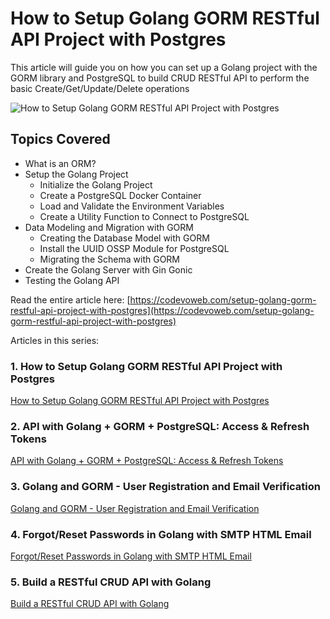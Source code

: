 # How to Setup Golang GORM RESTful API Project with Postgres

This article will guide you on how you can set up a Golang project with the GORM library and PostgreSQL to build CRUD RESTful API to perform the basic Create/Get/Update/Delete operations

![How to Setup Golang GORM RESTful API Project with Postgres](https://codevoweb.com/wp-content/uploads/2022/08/How-to-Setup-Golang-GORM-RESTful-API-Project-with-Postgres.webp)

## Topics Covered

- What is an ORM?
- Setup the Golang Project
    - Initialize the Golang Project
    - Create a PostgreSQL Docker Container
    - Load and Validate the Environment Variables
    - Create a Utility Function to Connect to PostgreSQL
- Data Modeling and Migration with GORM
    - Creating the Database Model with GORM
    - Install the UUID OSSP Module for PostgreSQL
    - Migrating the Schema with GORM
- Create the Golang Server with Gin Gonic
- Testing the Golang API

Read the entire article here: [https://codevoweb.com/setup-golang-gorm-restful-api-project-with-postgres](https://codevoweb.com/setup-golang-gorm-restful-api-project-with-postgres)

Articles in this series:

### 1. How to Setup Golang GORM RESTful API Project with Postgres

[How to Setup Golang GORM RESTful API Project with Postgres](https://codevoweb.com/setup-golang-gorm-restful-api-project-with-postgres/)

### 2. API with Golang + GORM + PostgreSQL: Access & Refresh Tokens

[API with Golang + GORM + PostgreSQL: Access & Refresh Tokens](https://codevoweb.com/golang-gorm-postgresql-user-registration-with-refresh-tokens)

### 3. Golang and GORM - User Registration and Email Verification

[Golang and GORM - User Registration and Email Verification](https://codevoweb.com/golang-and-gorm-user-registration-email-verification)

### 4. Forgot/Reset Passwords in Golang with SMTP HTML Email

[Forgot/Reset Passwords in Golang with SMTP HTML Email](https://codevoweb.com/forgot-reset-passwords-in-golang-with-html-email)

### 5. Build a RESTful CRUD API with Golang

[Build a RESTful CRUD API with Golang](https://codevoweb.com/build-restful-crud-api-with-golang)
